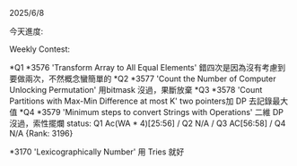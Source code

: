2025/6/8

今天進度:

Weekly Contest:

*Q1 *3576 'Transform Array to All Equal Elements' 錯四次是因為沒有考慮到要做兩次，不然概念蠻簡單的
*Q2 *3577 'Count the Number of Computer Unlocking Permutation' 用bitmask 沒過，果斷放棄
*Q3 *3578 'Count Partitions with Max-Min Difference at most K' two pointers加 DP 去記錄最大值
*Q4 *3579 'Minimum steps to convert Strings with Operations' 二維 DP 沒過，索性擺爛
status: Q1 Ac(WA * 4)[25:56] / Q2 N/A / Q3 AC[56:58] / Q4 N/A {Rank: 3196}

*3170 'Lexicographically Number' 用 Tries 就好
